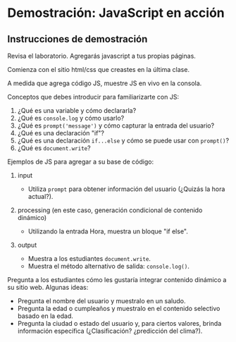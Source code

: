 # Demostración: JavaScript en acción

## Instrucciones de demostración

Revisa el laboratorio. Agregarás javascript a tus propias páginas.

Comienza con el sitio html/css que creastes en la última clase.

A medida que agrega código JS, muestre JS en vivo en la consola.

Conceptos que debes introducir para familiarizarte con JS:

1. ¿Qué es una variable y cómo declararla?
1. ¿Qué es `console.log` y cómo usarlo?
1. ¿Qué es `prompt('message')` y cómo capturar la entrada del usuario?
1. ¿Qué es una declaración "if"?
1. ¿Qué es una declaración `if...else` y cómo se puede usar con `prompt()`?
1. ¿Qué es `document.write`?

Ejemplos de JS para agregar a su base de código:

1. input
     - Utiliza `prompt` para obtener información del usuario (¿Quizás la hora actual?).

1. processing  (en este caso, generación condicional de contenido dinámico)
     - Utilizando la entrada Hora, muestra un bloque "if else".

1. output
     - Muestra a los estudiantes `document.write`.
     - Muestra el método alternativo de salida: `console.log()`.

Pregunta a los estudiantes cómo les gustaría integrar contenido dinámico a su sitio web. Algunas ideas:

- Pregunta el nombre del usuario y muestralo en un saludo.
- Pregunta la edad o cumpleaños y muestralo en el contenido selectivo basado en la edad.
- Pregunta la ciudad o estado del usuario y, para ciertos valores, brinda información específica (¿Clasificación? ¿predicción del clima?).
